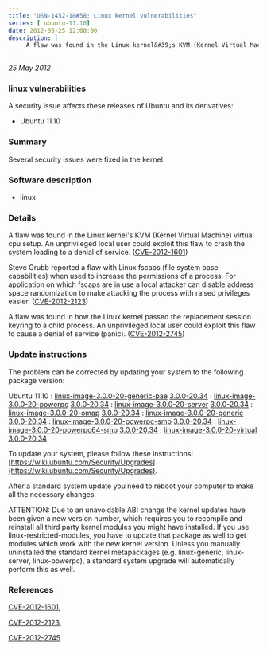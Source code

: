 ```yaml
---
title: "USN-1452-1&#58; Linux kernel vulnerabilities"
series: [ ubuntu-11.10]
date: 2012-05-25 12:00:00
description: |
     A flaw was found in the Linux kernel&#39;s KVM (Kernel Virtual Machine) virtual cpu setup. An unprivileged local user could exploit this flaw to crash the system leading to a denial of service. ([CVE-2012-1601](http://people.ubuntu.com/~ubuntu-security/cve/CVE-2012-1601))
--- 
```

 
 

*25 May 2012*

### linux vulnerabilities

A security issue affects these releases of Ubuntu and its derivatives:

* Ubuntu 11.10

### Summary

Several security issues were fixed in the kernel. 

### Software description

* linux 

### Details

 A flaw was found in the Linux kernel&#39;s KVM (Kernel Virtual Machine) virtual cpu setup. An unprivileged local user could exploit this flaw to crash the system leading to a denial of service. ([CVE-2012-1601](http://people.ubuntu.com/~ubuntu-security/cve/CVE-2012-1601))

Steve Grubb reported a flaw with Linux fscaps (file system base capabilities) when used to increase the permissions of a process. For application on which fscaps are in use a local attacker can disable address space randomization to make attacking the process with raised privileges easier. ([CVE-2012-2123](http://people.ubuntu.com/~ubuntu-security/cve/CVE-2012-2123))

A flaw was found in how the Linux kernel passed the replacement session keyring to a child process. An unprivileged local user could exploit this flaw to cause a denial of service (panic). ([CVE-2012-2745](http://people.ubuntu.com/~ubuntu-security/cve/CVE-2012-2745)) 

### Update instructions

The problem can be corrected by updating your system to the following package version:

Ubuntu 11.10
 : [linux-image-3.0.0-20-generic-pae](https://launchpad.net/ubuntu/+source/linux) <span> [3.0.0-20.34](https://launchpad.net/ubuntu/+source/linux/3.0.0-20.34) </span> 
 : [linux-image-3.0.0-20-powerpc](https://launchpad.net/ubuntu/+source/linux) <span> [3.0.0-20.34](https://launchpad.net/ubuntu/+source/linux/3.0.0-20.34) </span> 
 : [linux-image-3.0.0-20-server](https://launchpad.net/ubuntu/+source/linux) <span> [3.0.0-20.34](https://launchpad.net/ubuntu/+source/linux/3.0.0-20.34) </span> 
 : [linux-image-3.0.0-20-omap](https://launchpad.net/ubuntu/+source/linux) <span> [3.0.0-20.34](https://launchpad.net/ubuntu/+source/linux/3.0.0-20.34) </span> 
 : [linux-image-3.0.0-20-generic](https://launchpad.net/ubuntu/+source/linux) <span> [3.0.0-20.34](https://launchpad.net/ubuntu/+source/linux/3.0.0-20.34) </span> 
 : [linux-image-3.0.0-20-powerpc-smp](https://launchpad.net/ubuntu/+source/linux) <span> [3.0.0-20.34](https://launchpad.net/ubuntu/+source/linux/3.0.0-20.34) </span> 
 : [linux-image-3.0.0-20-powerpc64-smp](https://launchpad.net/ubuntu/+source/linux) <span> [3.0.0-20.34](https://launchpad.net/ubuntu/+source/linux/3.0.0-20.34) </span> 
 : [linux-image-3.0.0-20-virtual](https://launchpad.net/ubuntu/+source/linux) <span> [3.0.0-20.34](https://launchpad.net/ubuntu/+source/linux/3.0.0-20.34) </span> 

To update your system, please follow these instructions: [https://wiki.ubuntu.com/Security/Upgrades](https://wiki.ubuntu.com/Security/Upgrades).

After a standard system update you need to reboot your computer to make all the necessary changes.

ATTENTION: Due to an unavoidable ABI change the kernel updates have been given a new version number, which requires you to recompile and reinstall all third party kernel modules you might have installed. If you use linux-restricted-modules, you have to update that package as well to get modules which work with the new kernel version. Unless you manually uninstalled the standard kernel metapackages (e.g. linux-generic, linux-server, linux-powerpc), a standard system upgrade will automatically perform this as well. 

### References

 
 [CVE-2012-1601](http://people.ubuntu.com/~ubuntu-security/cve/CVE-2012-1601), 

 [CVE-2012-2123](http://people.ubuntu.com/~ubuntu-security/cve/CVE-2012-2123), 

 [CVE-2012-2745](http://people.ubuntu.com/~ubuntu-security/cve/CVE-2012-2745)
 

